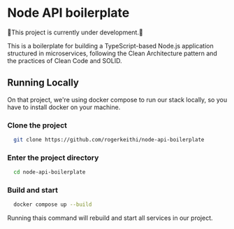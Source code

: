 # Node API boilerplate

🚧This project is currently under development.🚧

This is a boilerplate for building a TypeScript-based Node.js application structured in microservices, following the Clean Architecture pattern and the practices of Clean Code and SOLID.


## Running Locally 

On that project, we're using docker compose to run our stack locally, so you have to install docker on your machine.

### Clone the project

```bash
  git clone https://github.com/rogerkeithi/node-api-boilerplate
```

### Enter the project directory

```bash
  cd node-api-boilerplate
```

### Build and start

```bash
  docker compose up --build
```
Running thais command will rebuild and start all services in our project. 
